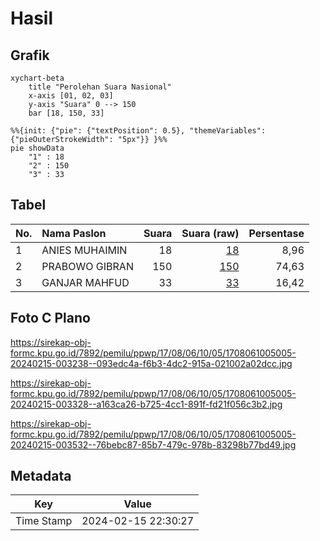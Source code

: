 # Hasil

## Grafik

```mermaid
xychart-beta
    title "Perolehan Suara Nasional"
    x-axis [01, 02, 03]
    y-axis "Suara" 0 --> 150
    bar [18, 150, 33]
```

```mermaid
%%{init: {"pie": {"textPosition": 0.5}, "themeVariables": {"pieOuterStrokeWidth": "5px"}} }%%
pie showData
    "1" : 18
    "2" : 150
    "3" : 33
```

## Tabel

| No. | Nama Paslon    | Suara | Suara (raw) | Persentase |
|:--- |:-------------- | -----:| -----------:| ----------:|
| 1   | ANIES MUHAIMIN | 18    | [18][p-1]   | 8,96       |
| 2   | PRABOWO GIBRAN | 150   | [150][p-2]  | 74,63      |
| 3   | GANJAR MAHFUD  | 33    | [33][p-3]   | 16,42      |


[p-1]: https://github.com/gigit-pemilu/pemilu-2024/blob/main/pilpres/hitung-suara/sub/17-bengkulu/sub/08-kepahiang/sub/06-kebawetan/sub/1005-tangsi-baru/sub/005-tps/sub/paslon-1.txt
[p-2]: https://github.com/gigit-pemilu/pemilu-2024/blob/main/pilpres/hitung-suara/sub/17-bengkulu/sub/08-kepahiang/sub/06-kebawetan/sub/1005-tangsi-baru/sub/005-tps/sub/paslon-2.txt
[p-3]: https://github.com/gigit-pemilu/pemilu-2024/blob/main/pilpres/hitung-suara/sub/17-bengkulu/sub/08-kepahiang/sub/06-kebawetan/sub/1005-tangsi-baru/sub/005-tps/sub/paslon-3.txt

## Foto C Plano

https://sirekap-obj-formc.kpu.go.id/7892/pemilu/ppwp/17/08/06/10/05/1708061005005-20240215-003238--093edc4a-f6b3-4dc2-915a-021002a02dcc.jpg

https://sirekap-obj-formc.kpu.go.id/7892/pemilu/ppwp/17/08/06/10/05/1708061005005-20240215-003328--a163ca26-b725-4cc1-891f-fd21f056c3b2.jpg

https://sirekap-obj-formc.kpu.go.id/7892/pemilu/ppwp/17/08/06/10/05/1708061005005-20240215-003532--76bebc87-85b7-479c-978b-83298b77bd49.jpg


## Metadata

| Key        | Value               |
| ---------- | ------------------- |
| Time Stamp | 2024-02-15 22:30:27 |



